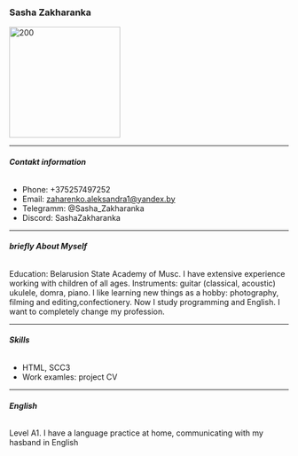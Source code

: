 ### **Sasha Zakharanka**
<image src="./photo.jpg"  width="200" alt="200"/>

------
###### **Contakt information**
* Phone: +375257497252
* Email: zaharenko.aleksandra1@yandex.by
* Telegramm: @Sasha_Zakharanka
* Discord: SashaZakharanka
------
###### **briefly About Myself**
Education: Belarusion State Academy of Musc. I have extensive experience working with children of all ages. Instruments: guitar (classical, acoustic) ukulele, domra, piano.
I like learning new things as a hobby: photography, filming and editing,confectionery. Now I study programming and English. I want to completely change my profession.

--------
###### **Skills**
* HTML, SCC3
* Work examles: project CV

-----
###### **English**
Level A1. I have a language practice at home, communicating with my hasband in English



